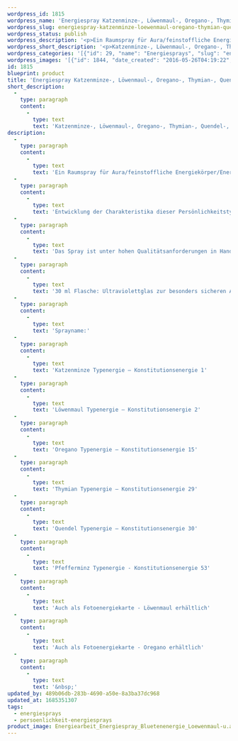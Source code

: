 ```yaml
---
wordpress_id: 1815
wordpress_name: 'Energiespray Katzenminze-, Löwenmaul-, Oregano-, Thymian-, Quendel-, Pfefferminztyp 30 ml'
wordpress_slug: energiespray-katzenminze-loewenmaul-oregano-thymian-quendel-pfefferminztyp-30-ml
wordpress_status: publish
wordpress_description: '<p>Ein Raumspray für Aura/feinstoffliche Energiekörper/Energiefelder. Aktivierbares feinstoffliches Schwingungsfeld von Lippenblütlertypen: Persönlichkeitsenergie eines Katzenminzetyps: lustig, langlebig (i.S.v. dauerhaft), Leichtigkeit; eines Löwenmaultyps: u<span class="s1">nterhaltend, sprühend, kraftvoll, wechselhaft</span>; eines Oreganotyps: lustig, zurückhaltend, humorvoll, Schaffenskraft; eines Thymiantyps: humorvoll, stark, heilend, zuverlässig; eines Quendeltyps: frohgemut, kraftvoll, kräftigend, nährend; eines Pfefferminztyps: l<span class="s1">eicht, mental, ausgleichend, freundlich</span>.</p><p>Entwicklung der Charakteristika dieser Persönlichkeitstypen. Stärkung der entsprechenden Persönlichkeit mit ihrer besonderen Energiequalität. Ausgleich und Veränderung ungünstiger Zustände innerhalb einer Person, die aufgrund dieser Konstitution entstanden sind. Annahme und Verständnis für einen Menschen mit dieser Persönlichkeitsenergie. Eine Stärkung der eigenen Persönlichkeitsenergie sowie die Beschäftigung mit der Energie anderer Persönlichkeiten kann insgesamt das eigene Selbstbewusstsein stärken.</p><p>Das Spray ist unter hohen Qualitätsanforderungen in Handarbeit in Deutschland hergestellt aus mehrfach gereinigtem und energetisiertem Wasser (76%, konserviert mit 96%igem Weingeist (24%). Abgestimmt auf die Energie ist die Komposition von naturreinen ätherischen Ölen*.</p><p>30 ml Flasche: Ultraviolettglas zur besonders sicheren Aufbewahrung mit hochwertigem, goldfarbenen Metallpumpzerstäuber mit Schutzkappe (Steigrohr: Kunststoff). Etikett: wasserfest, leicht energetisiert mit dem Informationsfeld des Airsprays. Erhältlich auch als 100 ml-Sprühflasche (49 €).</p><p>Sprayname:<br />Katzenminze Typenergie – Konstitutionsenergie 1<br />Löwenmaul Typenergie – Konstitutionsenergie 2<br />Oregano Typenergie – Konstitutionsenergie 15<br />Thymian Typenergie – Konstitutionsenergie 29<br />Quendel Typenergie – Konstitutionsenergie 30<br />Pfefferminz Typenergie - Konstitutionsenergie 53</p><p>Auch als <a href="https://my.feenbaum.de/produkt/fotokarte-persoenlichkeitstyp-2-loewenmaul/">Fotoenergiekarte - Löwenmaul</a> erhältlich<br />Auch als <a href="https://my.feenbaum.de/produkt/energiekarte-persoenlichkeitstyp-15-oregano/">Fotoenergiekarte - Oregano</a> erhältlich</p><p><a href="https://my.feenbaum.de/anwendung-energiesprays/">Anwendungshinweise</a></p><p>&nbsp;</p>'
wordpress_short_description: '<p>Katzenminze-, Löwenmaul-, Oregano-, Thymian-, Quendel-, Pfefferminz-Typenergie aktivieren und entwickeln. Verständnis für diese Typenergien gewinnen</p>'
wordpress_categories: '[{"id": 29, "name": "Energiesprays", "slug": "energiesprays"}, {"id": 89, "name": "Pers\u00f6nlichkeit", "slug": "persoenlichkeit-energiesprays"}]'
wordpress_images: '[{"id": 1844, "date_created": "2016-05-26T04:19:22", "date_created_gmt": "2016-05-26T00:19:22", "date_modified": "2016-05-26T04:19:22", "date_modified_gmt": "2016-05-26T00:19:22", "src": "https://my.feenbaum.de/wp-content/uploads/2016/05/Energiearbeit_Energiespray_Bluetenenergie_Loewenmaul-u.a._2.jpg", "name": "Energiearbeit_Energiespray_Bluetenenergie_Loewenmaul u.a._2", "alt": ""}]'
id: 1815
blueprint: product
title: 'Energiespray Katzenminze-, Löwenmaul-, Oregano-, Thymian-, Quendel-, Pfefferminztyp 30 ml'
short_description:
  -
    type: paragraph
    content:
      -
        type: text
        text: 'Katzenminze-, Löwenmaul-, Oregano-, Thymian-, Quendel-, Pfefferminz-Typenergie aktivieren und entwickeln. Verständnis für diese Typenergien gewinnen'
description:
  -
    type: paragraph
    content:
      -
        type: text
        text: 'Ein Raumspray für Aura/feinstoffliche Energiekörper/Energiefelder. Aktivierbares feinstoffliches Schwingungsfeld von Lippenblütlertypen: Persönlichkeitsenergie eines Katzenminzetyps: lustig, langlebig (i.S.v. dauerhaft), Leichtigkeit; eines Löwenmaultyps: unterhaltend, sprühend, kraftvoll, wechselhaft; eines Oreganotyps: lustig, zurückhaltend, humorvoll, Schaffenskraft; eines Thymiantyps: humorvoll, stark, heilend, zuverlässig; eines Quendeltyps: frohgemut, kraftvoll, kräftigend, nährend; eines Pfefferminztyps: leicht, mental, ausgleichend, freundlich.'
  -
    type: paragraph
    content:
      -
        type: text
        text: 'Entwicklung der Charakteristika dieser Persönlichkeitstypen. Stärkung der entsprechenden Persönlichkeit mit ihrer besonderen Energiequalität. Ausgleich und Veränderung ungünstiger Zustände innerhalb einer Person, die aufgrund dieser Konstitution entstanden sind. Annahme und Verständnis für einen Menschen mit dieser Persönlichkeitsenergie. Eine Stärkung der eigenen Persönlichkeitsenergie sowie die Beschäftigung mit der Energie anderer Persönlichkeiten kann insgesamt das eigene Selbstbewusstsein stärken.'
  -
    type: paragraph
    content:
      -
        type: text
        text: 'Das Spray ist unter hohen Qualitätsanforderungen in Handarbeit in Deutschland hergestellt aus mehrfach gereinigtem und energetisiertem Wasser (76%, konserviert mit 96%igem Weingeist (24%). Abgestimmt auf die Energie ist die Komposition von naturreinen ätherischen Ölen*.'
  -
    type: paragraph
    content:
      -
        type: text
        text: '30 ml Flasche: Ultraviolettglas zur besonders sicheren Aufbewahrung mit hochwertigem, goldfarbenen Metallpumpzerstäuber mit Schutzkappe (Steigrohr: Kunststoff). Etikett: wasserfest, leicht energetisiert mit dem Informationsfeld des Airsprays. Erhältlich auch als 100 ml-Sprühflasche (49 €).'
  -
    type: paragraph
    content:
      -
        type: text
        text: 'Sprayname:'
  -
    type: paragraph
    content:
      -
        type: text
        text: 'Katzenminze Typenergie – Konstitutionsenergie 1'
  -
    type: paragraph
    content:
      -
        type: text
        text: 'Löwenmaul Typenergie – Konstitutionsenergie 2'
  -
    type: paragraph
    content:
      -
        type: text
        text: 'Oregano Typenergie – Konstitutionsenergie 15'
  -
    type: paragraph
    content:
      -
        type: text
        text: 'Thymian Typenergie – Konstitutionsenergie 29'
  -
    type: paragraph
    content:
      -
        type: text
        text: 'Quendel Typenergie – Konstitutionsenergie 30'
  -
    type: paragraph
    content:
      -
        type: text
        text: 'Pfefferminz Typenergie - Konstitutionsenergie 53'
  -
    type: paragraph
    content:
      -
        type: text
        text: 'Auch als Fotoenergiekarte - Löwenmaul erhältlich'
  -
    type: paragraph
    content:
      -
        type: text
        text: 'Auch als Fotoenergiekarte - Oregano erhältlich'
  -
    type: paragraph
    content:
      -
        type: text
        text: '&nbsp;'
updated_by: 489b06db-283b-4690-a50e-8a3ba37dc968
updated_at: 1685351307
tags:
  - energiesprays
  - persoenlichkeit-energiesprays
product_image: Energiearbeit_Energiespray_Bluetenenergie_Loewenmaul-u.a._2.jpg
---
```

